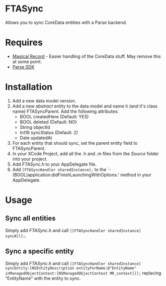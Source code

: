 # FTASync

Allows you to sync CoreData entities with a Parse backend. 

# Requires

* [Magical Record](https://github.com/magicalpanda/MagicalRecord) - Easier handling of the CoreData stuff. May remove this at some point.
* [Parse SDK](https://www.parse.com/apps/quickstart)

# Installation

1. Add a new data model version.
2. Add a new *abstract* entity to the data model and name it (and it's class name) FTASyncParent. Add the following attributes:
    * BOOL createdHere (Default: YES)
    * BOOL deleted (Default: NO)
    * String objectId
    * Int16 syncStatus (Default: 2)
    * Date updatedAt
3. For each entity that should sync, set the parent entity field to FTASyncParent.
4. In your XCode Project, add all the .h and .m files from the *Source* folder into your project.
5. Add *FTASync.h* to your AppDelegate file.
6. Add `[FTASyncHandler sharedInstance];` to the `- (BOOL)application:didFinishLaunchingWithOptions:' method in your AppDelegate.

# Usage

## Sync all entities

Simply add *FTASync.h* and call `[[FTASyncHandler sharedInstance] syncAll];`.

## Sync a specific entity

Simply add *FTASync.h* and call `[[FTASyncHandler sharedInstance] syncEntity:[NSEntityDescription entityForName:@"EntityName" inManagedObjectContext:[NSManagedObjectContext MR_context]]];` replacing "EntityName" with the entity to sync.
